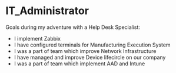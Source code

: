 # IT_Administrator

Goals during my adventure with a Help Desk Specialist:
* I implement Zabbix
* I have configured terminals for Manufacturing Execution System
* I was a part of team which improve Network Infrastructure
* I have managed and improve Device lifecircle on our company
* I was a part of team which implement AAD and Intune
  
